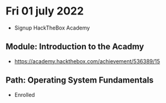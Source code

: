 # Fri 01 july 2022

* Signup HackTheBox Academy

## Module: Introduction to the Acadmy

* https://academy.hackthebox.com/achievement/536389/15

## Path: Operating System Fundamentals

* Enrolled
